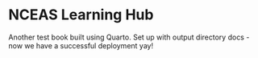 # NCEAS Learning Hub

Another test book built using Quarto. Set up with output directory docs - now we have a successful deployment yay!
